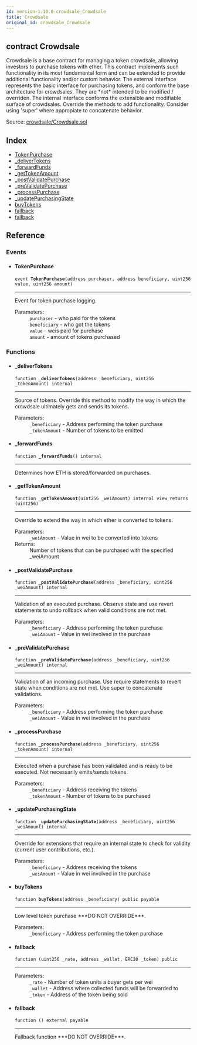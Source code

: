 ```yaml
---
id: version-1.10.0-crowdsale_Crowdsale
title: Crowdsale
original_id: crowdsale_Crowdsale
---
```


<div class="contract-doc"><div class="contract"><h2 class="contract-header"><span class="contract-kind">contract</span> Crowdsale</h2><p class="description">Crowdsale is a base contract for managing a token crowdsale, allowing investors to purchase tokens with ether. This contract implements such functionality in its most fundamental form and can be extended to provide additional functionality and/or custom behavior. The external interface represents the basic interface for purchasing tokens, and conform the base architecture for crowdsales. They are *not* intended to be modified / overriden. The internal interface conforms the extensible and modifiable surface of crowdsales. Override the methods to add functionality. Consider using &#x27;super&#x27; where appropiate to concatenate behavior.</p><div class="source">Source: <a href="https://github.com/OpenZeppelin/zeppelin-solidity/blob/v1.10.0/contracts/crowdsale/Crowdsale.sol" target="_blank">crowdsale/Crowdsale.sol</a></div></div><div class="index"><h2>Index</h2><ul><li><a href="crowdsale_Crowdsale.html#TokenPurchase">TokenPurchase</a></li><li><a href="crowdsale_Crowdsale.html#_deliverTokens">_deliverTokens</a></li><li><a href="crowdsale_Crowdsale.html#_forwardFunds">_forwardFunds</a></li><li><a href="crowdsale_Crowdsale.html#_getTokenAmount">_getTokenAmount</a></li><li><a href="crowdsale_Crowdsale.html#_postValidatePurchase">_postValidatePurchase</a></li><li><a href="crowdsale_Crowdsale.html#_preValidatePurchase">_preValidatePurchase</a></li><li><a href="crowdsale_Crowdsale.html#_processPurchase">_processPurchase</a></li><li><a href="crowdsale_Crowdsale.html#_updatePurchasingState">_updatePurchasingState</a></li><li><a href="crowdsale_Crowdsale.html#buyTokens">buyTokens</a></li><li><a href="crowdsale_Crowdsale.html#">fallback</a></li><li><a href="crowdsale_Crowdsale.html#">fallback</a></li></ul></div><div class="reference"><h2>Reference</h2><div class="events"><h3>Events</h3><ul><li><div class="item event"><span id="TokenPurchase" class="anchor-marker"></span><h4 class="name">TokenPurchase</h4><div class="body"><code class="signature">event <strong>TokenPurchase</strong><span>(address purchaser, address beneficiary, uint256 value, uint256 amount) </span></code><hr/><div class="description"><p>Event for token purchase logging.</p></div><dl><dt><span class="label-parameters">Parameters:</span></dt><dd><div><code>purchaser</code> - who paid for the tokens</div><div><code>beneficiary</code> - who got the tokens</div><div><code>value</code> - weis paid for purchase</div><div><code>amount</code> - amount of tokens purchased</div></dd></dl></div></div></li></ul></div><div class="functions"><h3>Functions</h3><ul><li><div class="item function"><span id="_deliverTokens" class="anchor-marker"></span><h4 class="name">_deliverTokens</h4><div class="body"><code class="signature">function <strong>_deliverTokens</strong><span>(address _beneficiary, uint256 _tokenAmount) </span><span>internal </span></code><hr/><div class="description"><p>Source of tokens. Override this method to modify the way in which the crowdsale ultimately gets and sends its tokens.</p></div><dl><dt><span class="label-parameters">Parameters:</span></dt><dd><div><code>_beneficiary</code> - Address performing the token purchase</div><div><code>_tokenAmount</code> - Number of tokens to be emitted</div></dd></dl></div></div></li><li><div class="item function"><span id="_forwardFunds" class="anchor-marker"></span><h4 class="name">_forwardFunds</h4><div class="body"><code class="signature">function <strong>_forwardFunds</strong><span>() </span><span>internal </span></code><hr/><div class="description"><p>Determines how ETH is stored/forwarded on purchases.</p></div></div></div></li><li><div class="item function"><span id="_getTokenAmount" class="anchor-marker"></span><h4 class="name">_getTokenAmount</h4><div class="body"><code class="signature">function <strong>_getTokenAmount</strong><span>(uint256 _weiAmount) </span><span>internal </span><span>view </span><span>returns  (uint256) </span></code><hr/><div class="description"><p>Override to extend the way in which ether is converted to tokens.</p></div><dl><dt><span class="label-parameters">Parameters:</span></dt><dd><div><code>_weiAmount</code> - Value in wei to be converted into tokens</div></dd><dt><span class="label-return">Returns:</span></dt><dd>Number of tokens that can be purchased with the specified _weiAmount</dd></dl></div></div></li><li><div class="item function"><span id="_postValidatePurchase" class="anchor-marker"></span><h4 class="name">_postValidatePurchase</h4><div class="body"><code class="signature">function <strong>_postValidatePurchase</strong><span>(address _beneficiary, uint256 _weiAmount) </span><span>internal </span></code><hr/><div class="description"><p>Validation of an executed purchase. Observe state and use revert statements to undo rollback when valid conditions are not met.</p></div><dl><dt><span class="label-parameters">Parameters:</span></dt><dd><div><code>_beneficiary</code> - Address performing the token purchase</div><div><code>_weiAmount</code> - Value in wei involved in the purchase</div></dd></dl></div></div></li><li><div class="item function"><span id="_preValidatePurchase" class="anchor-marker"></span><h4 class="name">_preValidatePurchase</h4><div class="body"><code class="signature">function <strong>_preValidatePurchase</strong><span>(address _beneficiary, uint256 _weiAmount) </span><span>internal </span></code><hr/><div class="description"><p>Validation of an incoming purchase. Use require statements to revert state when conditions are not met. Use super to concatenate validations.</p></div><dl><dt><span class="label-parameters">Parameters:</span></dt><dd><div><code>_beneficiary</code> - Address performing the token purchase</div><div><code>_weiAmount</code> - Value in wei involved in the purchase</div></dd></dl></div></div></li><li><div class="item function"><span id="_processPurchase" class="anchor-marker"></span><h4 class="name">_processPurchase</h4><div class="body"><code class="signature">function <strong>_processPurchase</strong><span>(address _beneficiary, uint256 _tokenAmount) </span><span>internal </span></code><hr/><div class="description"><p>Executed when a purchase has been validated and is ready to be executed. Not necessarily emits/sends tokens.</p></div><dl><dt><span class="label-parameters">Parameters:</span></dt><dd><div><code>_beneficiary</code> - Address receiving the tokens</div><div><code>_tokenAmount</code> - Number of tokens to be purchased</div></dd></dl></div></div></li><li><div class="item function"><span id="_updatePurchasingState" class="anchor-marker"></span><h4 class="name">_updatePurchasingState</h4><div class="body"><code class="signature">function <strong>_updatePurchasingState</strong><span>(address _beneficiary, uint256 _weiAmount) </span><span>internal </span></code><hr/><div class="description"><p>Override for extensions that require an internal state to check for validity (current user contributions, etc.).</p></div><dl><dt><span class="label-parameters">Parameters:</span></dt><dd><div><code>_beneficiary</code> - Address receiving the tokens</div><div><code>_weiAmount</code> - Value in wei involved in the purchase</div></dd></dl></div></div></li><li><div class="item function"><span id="buyTokens" class="anchor-marker"></span><h4 class="name">buyTokens</h4><div class="body"><code class="signature">function <strong>buyTokens</strong><span>(address _beneficiary) </span><span>public </span><span>payable </span></code><hr/><div class="description"><p>Low level token purchase ***DO NOT OVERRIDE***.</p></div><dl><dt><span class="label-parameters">Parameters:</span></dt><dd><div><code>_beneficiary</code> - Address performing the token purchase</div></dd></dl></div></div></li><li><div class="item function"><span id="fallback" class="anchor-marker"></span><h4 class="name">fallback</h4><div class="body"><code class="signature">function <strong></strong><span>(uint256 _rate, address _wallet, ERC20 _token) </span><span>public </span></code><hr/><dl><dt><span class="label-parameters">Parameters:</span></dt><dd><div><code>_rate</code> - Number of token units a buyer gets per wei</div><div><code>_wallet</code> - Address where collected funds will be forwarded to</div><div><code>_token</code> - Address of the token being sold</div></dd></dl></div></div></li><li><div class="item function"><span id="fallback" class="anchor-marker"></span><h4 class="name">fallback</h4><div class="body"><code class="signature">function <strong></strong><span>() </span><span>external </span><span>payable </span></code><hr/><div class="description"><p>Fallback function ***DO NOT OVERRIDE***.</p></div></div></div></li></ul></div></div></div>
